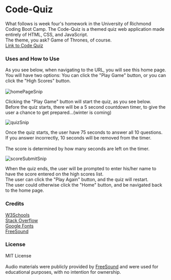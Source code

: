 # Code-Quiz
What follows is week four's homework in the University of Richmond Coding Boot Camp.
The Code-Quiz is a themed quiz web application made entirely of HTML, CSS, and JavaScript.  
The theme, you ask?  Game of Thrones, of course.  
[Link to Code Quiz](https://thebriankilpatrick.github.io/Code-Quiz/)

### Uses and How to Use  

As you see below, when navigating to the URL, you will see this home page.  
You will have two options:  You can click the "Play Game" button, or you can click the "High Scores" button.  
<br>
![homePageSnip](https://user-images.githubusercontent.com/43326943/70282423-ba32b600-178b-11ea-8992-6e601680aff1.PNG)

Clicking the "Play Game" button will start the quiz, as you see below.  
Before the quiz starts, there will be a 5 second countdown timer, to give the user a chance to get prepared...(winter is coming)  

![quizSnip](https://user-images.githubusercontent.com/43326943/70282572-2ad9d280-178c-11ea-8053-8f7fa8dab67c.PNG)  

Once the quiz starts, the user have 75 seconds to answer all 10 questions.  
If you answer incorrectly, 10 seconds will be removed from the timer.  
<br>
The score is determined by how many seconds are left on the timer.

![scoreSubmitSnip](https://user-images.githubusercontent.com/43326943/70282605-4ba22800-178c-11ea-9d4d-1612e4e8ade7.PNG)  

When the quiz ends, the user will be prompted to enter his/her name to have the score entered on the high scores list.  
The user can click the "Play Again" button, and the quiz will restart.  
The user could otherwise click the "Home" button, and be navigated back to the home page.

### Credits  

[W3Schools](https://www.w3schools.com)  
[Stack Overflow](https://www.stackoverflow.com)  
[Google Fonts](https://fonts.google.com)  
[FreeSound](https://freesound.org/)  

### License  

MIT License  
<br>
Audio materials were publicly provided by [FreeSound](https://freesound.org/) and were used for educational purposes, with no 
intention for ownership.
